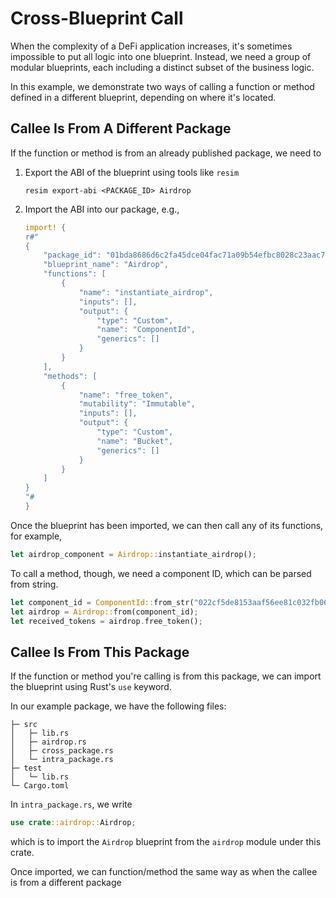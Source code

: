 # Cross-Blueprint Call

When the complexity of a DeFi application increases, it's sometimes impossible to put all logic into one blueprint. Instead, we need a group of modular blueprints, each including a distinct subset of the business logic.

In this example, we demonstrate two ways of calling a function or method defined in a different blueprint, depending on where it's located.

## Callee Is From A Different Package

If the function or method is from an already published package, we need to
1. Export the ABI of the blueprint using tools like `resim`
    ```
    resim export-abi <PACKAGE_ID> Airdrop
    ```
2. Import the ABI into our package, e.g.,
    ```rust
    import! {
    r#"
    {
        "package_id": "01bda8686d6c2fa45dce04fac71a09b54efbc8028c23aac74bc00e",
        "blueprint_name": "Airdrop",
        "functions": [
            {
                "name": "instantiate_airdrop",
                "inputs": [],
                "output": {
                    "type": "Custom",
                    "name": "ComponentId",
                    "generics": []
                }
            }
        ],
        "methods": [
            {
                "name": "free_token",
                "mutability": "Immutable",
                "inputs": [],
                "output": {
                    "type": "Custom",
                    "name": "Bucket",
                    "generics": []
                }
            }
        ]
    }
    "#
    }
    ```
Once the blueprint has been imported, we can then call any of its functions, for example,

```rust
let airdrop_component = Airdrop::instantiate_airdrop();
```

To call a method, though, we need a component ID, which can be parsed from string.
```rust
let component_id = ComponentId::from_str("022cf5de8153aaf56ee81c032fb06c7fde0a1dc2389040d651dfc2").unwrap();
let airdrop = Airdrop::from(component_id);
let received_tokens = airdrop.free_token();
```

## Callee Is From This Package

If the function or method you're calling is from this package, we can import the blueprint using Rust's `use` keyword.

In our example package, we have the following files:
```
├─ src
│   ├─ lib.rs
│   ├─ airdrop.rs
│   ├─ cross_package.rs
│   └─ intra_package.rs
├─ test
│   └─ lib.rs
└─ Cargo.toml
```

In `intra_package.rs`, we write

```rust
use crate::airdrop::Airdrop;
```

which is to import the `Airdrop` blueprint from the `airdrop` module under this crate.

Once imported, we can function/method the same way as when the callee is from a different package